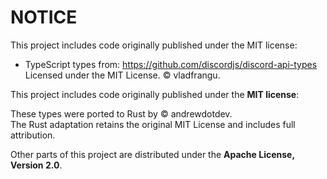 # NOTICE

This project includes code originally published under the MIT license:

- TypeScript types from: https://github.com/discordjs/discord-api-types
  Licensed under the MIT License.
  © vladfrangu.

This project includes code originally published under the **MIT license**:

These types were ported to Rust by © andrewdotdev.  
The Rust adaptation retains the original MIT License and includes full attribution.

Other parts of this project are distributed under the **Apache License, Version 2.0**.
